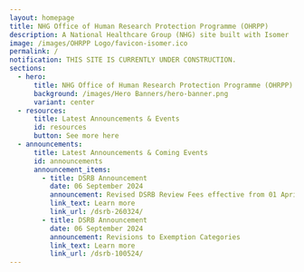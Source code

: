 ```yaml
---
layout: homepage
title: NHG Office of Human Research Protection Programme (OHRPP)
description: A National Healthcare Group (NHG) site built with Isomer
image: /images/OHRPP Logo/favicon-isomer.ico
permalink: /
notification: THIS SITE IS CURRENTLY UNDER CONSTRUCTION.
sections:
  - hero:
      title: NHG Office of Human Research Protection Programme (OHRPP)
      background: /images/Hero Banners/hero-banner.png
      variant: center
  - resources:
      title: Latest Announcements & Events
      id: resources
      button: See more here
  - announcements:
      title: Latest Announcements & Coming Events
      id: announcements
      announcement_items:
        - title: DSRB Announcement
          date: 06 September 2024
          announcement: Revised DSRB Review Fees effective from 01 April 2024,
          link_text: Learn more
          link_url: /dsrb-260324/
        - title: DSRB Announcement
          date: 06 September 2024
          announcement: Revisions to Exemption Categories
          link_text: Learn more
          link_url: /dsrb-100524/
---
```

